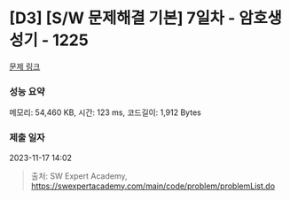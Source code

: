 # [D3] [S/W 문제해결 기본] 7일차 - 암호생성기 - 1225 

[문제 링크](https://swexpertacademy.com/main/code/problem/problemDetail.do?contestProbId=AV14uWl6AF0CFAYD) 

### 성능 요약

메모리: 54,460 KB, 시간: 123 ms, 코드길이: 1,912 Bytes

### 제출 일자

2023-11-17 14:02



> 출처: SW Expert Academy, https://swexpertacademy.com/main/code/problem/problemList.do